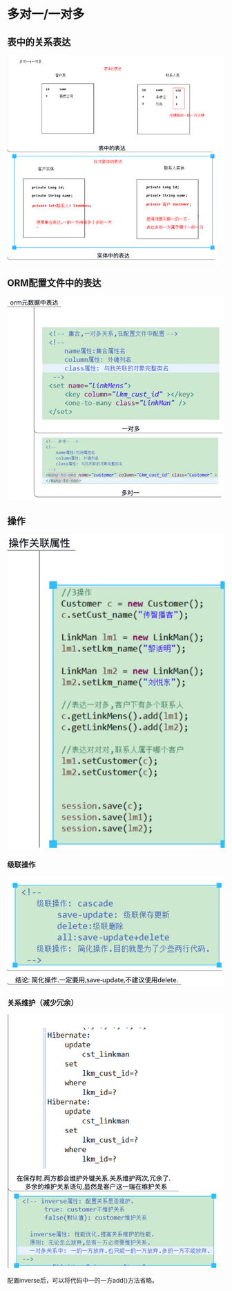 # 多对一/一对多

## 表中的关系表达

![](../../../../.gitbook/assets/image%20%28116%29.png)

## ORM配置文件中的表达

![](../../../../.gitbook/assets/image%20%28178%29.png)

## 操作

![](../../../../.gitbook/assets/image%20%28103%29.png)

### 级联操作

![](../../../../.gitbook/assets/image%20%2869%29.png)

### 关系维护（减少冗余）

![](../../../../.gitbook/assets/image%20%2897%29.png)

配置inverse后，可以将代码中一的一方add\(\)方法省略。

